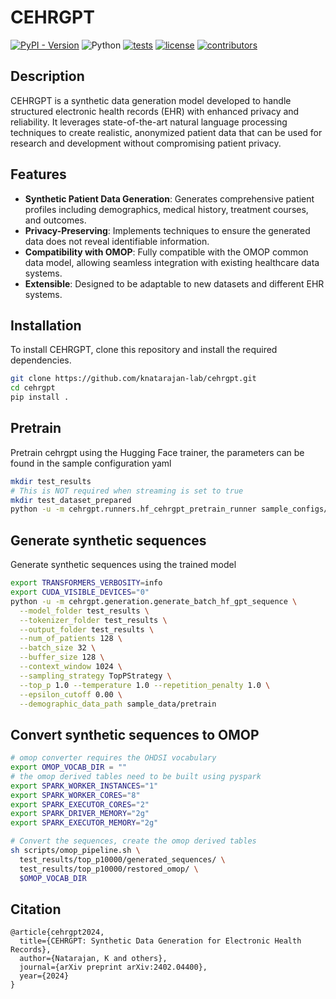 # CEHRGPT

[![PyPI - Version](https://img.shields.io/pypi/v/cehrgpt)](https://pypi.org/project/cehrgpt/)
![Python](https://img.shields.io/badge/-Python_3.11-blue?logo=python&logoColor=white)
[![tests](https://github.com/knatarajan-lab/cehrgpt/actions/workflows/tests.yaml/badge.svg)](https://github.com/knatarajan-lab/cehrgpt/actions/workflows/tests.yaml)
[![license](https://img.shields.io/badge/License-MIT-green.svg?labelColor=gray)](https://github.com/knatarajan-lab/cehrgpt-public/blob/main/LICENSE)
[![contributors](https://img.shields.io/github/contributors/knatarajan-lab/cehrgpt.svg)](https://github.com/knatarajan-lab/cehrgpt/graphs/contributors)

## Description
CEHRGPT is a synthetic data generation model developed to handle structured electronic health records (EHR) with enhanced privacy and reliability. It leverages state-of-the-art natural language processing techniques to create realistic, anonymized patient data that can be used for research and development without compromising patient privacy.

## Features
- **Synthetic Patient Data Generation**: Generates comprehensive patient profiles including demographics, medical history, treatment courses, and outcomes.
- **Privacy-Preserving**: Implements techniques to ensure the generated data does not reveal identifiable information.
- **Compatibility with OMOP**: Fully compatible with the OMOP common data model, allowing seamless integration with existing healthcare data systems.
- **Extensible**: Designed to be adaptable to new datasets and different EHR systems.

## Installation
To install CEHRGPT, clone this repository and install the required dependencies.

```bash
git clone https://github.com/knatarajan-lab/cehrgpt.git
cd cehrgpt
pip install .
```

## Pretrain
Pretrain cehrgpt using the Hugging Face trainer, the parameters can be found in the sample configuration yaml
```bash
mkdir test_results
# This is NOT required when streaming is set to true
mkdir test_dataset_prepared
python -u -m cehrgpt.runners.hf_cehrgpt_pretrain_runner sample_configs/cehrgpt_pretrain_sample_config.yaml
```

## Generate synthetic sequences
Generate synthetic sequences using the trained model
```bash
export TRANSFORMERS_VERBOSITY=info
export CUDA_VISIBLE_DEVICES="0"
python -u -m cehrgpt.generation.generate_batch_hf_gpt_sequence \
  --model_folder test_results \
  --tokenizer_folder test_results \
  --output_folder test_results \
  --num_of_patients 128 \
  --batch_size 32 \
  --buffer_size 128 \
  --context_window 1024 \
  --sampling_strategy TopPStrategy \
  --top_p 1.0 --temperature 1.0 --repetition_penalty 1.0 \
  --epsilon_cutoff 0.00 \
  --demographic_data_path sample_data/pretrain
```

## Convert synthetic sequences to OMOP
```bash
# omop converter requires the OHDSI vocabulary
export OMOP_VOCAB_DIR = ""
# the omop derived tables need to be built using pyspark
export SPARK_WORKER_INSTANCES="1"
export SPARK_WORKER_CORES="8"
export SPARK_EXECUTOR_CORES="2"
export SPARK_DRIVER_MEMORY="2g"
export SPARK_EXECUTOR_MEMORY="2g"

# Convert the sequences, create the omop derived tables
sh scripts/omop_pipeline.sh \
  test_results/top_p10000/generated_sequences/ \
  test_results/top_p10000/restored_omop/ \
  $OMOP_VOCAB_DIR
```

## Citation
```
@article{cehrgpt2024,
  title={CEHRGPT: Synthetic Data Generation for Electronic Health Records},
  author={Natarajan, K and others},
  journal={arXiv preprint arXiv:2402.04400},
  year={2024}
}
